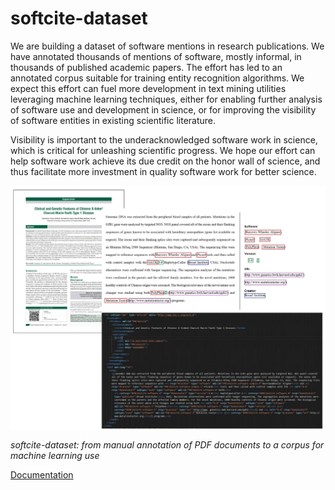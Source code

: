 # softcite-dataset

We are building a dataset of software mentions in research publications. We have annotated thousands of mentions of software, mostly informal, in thousands of published academic papers. The effort has led to an annotated corpus suitable for training entity recognition algorithms. We expect this effort can fuel more development in text mining utilities leveraging machine learning techniques, either for enabling further analysis of software use and development in science, or for improving the visibility of software entities in existing scientific literature. 

Visibility is important to the underacknowledged software work in science, which is critical for unleashing scientific progress. We hope our effort can help software work achieve its due credit on the honor wall of science, and thus facilitate more investment in quality software work for better science.

![softcite-dataset: from PDF annotation to output](https://raw.githubusercontent.com/caifand/softcite-dataset/f20811c3ddc565441228e37c60e4e8205538512b/docs/images/pdf-tei-annotated-example.jpg)

_softcite-dataset: from manual annotation of PDF documents to a corpus for machine learning use_

[Documentation](https://howisonlab.github.io/softcite-dataset/)

